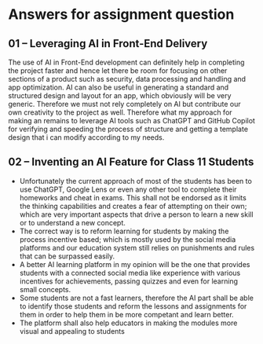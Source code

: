 # Answers for assignment question

## 01 – Leveraging AI in Front-End Delivery

The use of AI in Front-End development can definitely help in completing the project faster and hence let there be room for focusing on other sections of a product such as security, data processing and handling and app optimization. AI can also be useful in generating a standard and structured design and layout for an app, which obviously will be very generic. Therefore we must not rely completely on AI but contribute our own creativity to the project as well.
Therefore what my approach for making an remains to leverage AI tools such as ChatGPT and GitHub Copilot for verifying and speeding the process of structure and getting a template design that i can modify according to my needs.

## 02 – Inventing an AI Feature for Class 11 Students

- Unfortunately the current approach of most of the students has been to use ChatGPT, Google Lens or even any other tool to complete their homeworks and cheat in exams. This shall not be endorsed as it limits the thinking capabilities and creates a fear of attempting on their own; which are very important aspects that drive a person to learn a new skill or to understand a new concept.
- The correct way is to reform learning for students by making the process incentive based; which is mostly used by the social media platforms and our education system still relies on punishments and rules that can be surpassed easily.
- A better AI learning platform in my opinion will be the one that provides students with a connected social media like experience with various incentives for achievements, passing quizzes and even for learning small concepts.
- Some students are not a fast learners, therefore the AI part shall be able to identify those students and reform the lessons and assignments for them in order to help them in be more competant and learn better.
- The platform shall also help educators in making the modules more visual and appealing to students